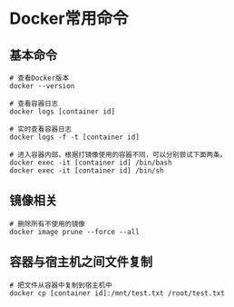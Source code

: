 # Docker常用命令

## 基本命令
```shell
# 查看Docker版本
docker --version

# 查看容器日志
docker logs [container id]

# 实时查看容器日志
docker logs -f -t [container id]

# 进入容器内部，根据打镜像使用的容器不同，可以分别尝试下面两条。
docker exec -it [container id] /bin/bash
docker exec -it [container id] /bin/sh

```

## 镜像相关

```shell
# 删除所有不使用的镜像
docker image prune --force --all
```



## 容器与宿主机之间文件复制

```shell
# 把文件从容器中复制到宿主机中
docker cp [container id]:/mnt/test.txt /root/test.txt
```

